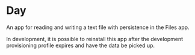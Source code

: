# Day

An app for reading and writing a text file with persistence in the Files app.

In development, it is possible to reinstall this app after the development provisioning profile expires and have the data be picked up.
